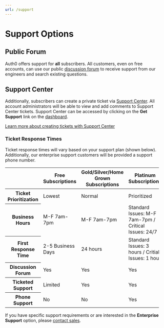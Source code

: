 ```yaml
---
url: /support
---
```


# Support Options

## Public Forum

Auth0 offers support for __all__ subscribers. All customers, even on free accounts, can use our public [discussion forum](https://ask.auth0.com) to receive support from our engineers and search existing questions.

## Support Center

Additionally, subscribers can create a private ticket via [Support Center](https://support.auth0.com). All account administrators will be able to view and add comments to Support Center tickets. Support Center can be accessed by clicking on the **Get Support** link on the [dashboard](${uiURL}).

[Learn more about creating tickets with Support Center](/support/tickets)

### Ticket Response Times

Ticket response times will vary based on your support plan (shown below). Additionally, our enterprise support customers will be provided a support phone number.

<table class="table">
  <thead>
    <tr>
      <th></th>
      <th>Free Subscriptions</th>
      <th>Gold/Silver/Home Grown Subscriptions</th>
      <th>Platinum Subscriptions</th>
    </tr>
  </thead>
  <tbody>
    <tr>
      <th>Ticket Prioritization</th>
      <td>Lowest</td>
      <td>Normal</td>
      <td>Prioritized</td>
    </tr>
    <tr>
      <th>Business Hours</th>
      <td>M-F 7am-7pm</td>
      <td>M-F 7am-7pm</td>
      <td>Standard Issues: M-F 7am-7pm / Critical Issues: 24/7</td>
    </tr>
    <tr>
      <th>First Response Time</th>
      <td>2-5 Business Days</td>
      <td>24 hours</td>
      <td>Standard Issues: 3 hours / Critial Issues: 1 hour</td>
    </tr>
    <tr>
      <th>Discussion Forum</th>
      <td class="success">Yes</td>
      <td class="success">Yes</td>
      <td class="success">Yes</td>
    </tr>
    <tr>
      <th>Ticketed Support</th>
      <td class="warning">Limited</td>
      <td class="success">Yes</td>
      <td class="success">Yes</td>
    </tr>
    <tr>
      <th>Phone Support</th>
      <td class="danger">No</td>
      <td class="danger">No</td>
      <td class="success">Yes</td>
    </tr>
  </tbody>
</table>

If you have specific support requirements or are interested in the __Enterprise Support__ option, please [contact sales](https://auth0.com/?contact=true).
